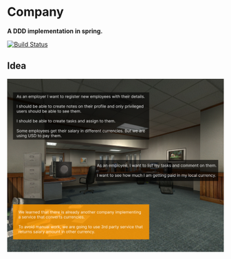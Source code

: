 # Company
**A DDD implementation in spring.**

[![Build Status](https://app.travis-ci.com/ayboraa/CompanyDDD.svg?token=1LXyMv7t4BXG6x6qybxB&branch=master)](https://app.travis-ci.com/ayboraa/CompanyDDD)

## Idea

![Idea Behind](https://raw.githubusercontent.com/ayboraa/CompanyDDD/master/idea.png)
